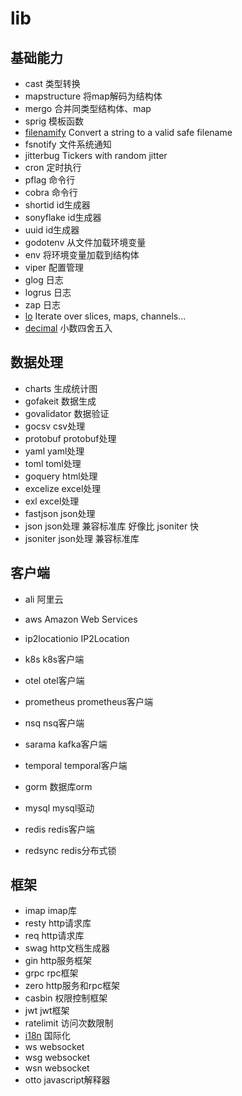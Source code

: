 # lib

## 基础能力

- cast 类型转换
- mapstructure 将map解码为结构体
- mergo 合并同类型结构体、map
- sprig 模板函数
- [filenamify](https://pkg.go.dev/github.com/go-dora/filenamify) Convert a string to a valid safe filename
- fsnotify 文件系统通知
- jitterbug Tickers with random jitter
- cron 定时执行
- pflag 命令行
- cobra 命令行
- shortid id生成器
- sonyflake id生成器
- uuid id生成器
- godotenv 从文件加载环境变量
- env 将环境变量加载到结构体
- viper 配置管理
- glog 日志
- logrus 日志
- zap 日志
- [lo](https://pkg.go.dev/github.com/samber/lo) Iterate over slices, maps, channels...
- [decimal](https://pkg.go.dev/github.com/shopspring/decimal) 小数四舍五入

## 数据处理

- charts 生成统计图
- gofakeit 数据生成
- govalidator 数据验证
- gocsv csv处理
- protobuf protobuf处理
- yaml yaml处理
- toml toml处理
- goquery html处理
- excelize excel处理
- exl excel处理
- fastjson json处理
- json json处理 兼容标准库 好像比 jsoniter 快
- jsoniter json处理 兼容标准库

## 客户端

- ali 阿里云
- aws Amazon Web Services
- ip2locationio IP2Location

- k8s k8s客户端
- otel otel客户端
- prometheus prometheus客户端
- nsq nsq客户端
- sarama kafka客户端
- temporal temporal客户端

- gorm 数据库orm
- mysql mysql驱动
- redis redis客户端
- redsync redis分布式锁

## 框架

- imap imap库
- resty http请求库
- req http请求库
- swag http文档生成器
- gin http服务框架
- grpc rpc框架
- zero http服务和rpc框架
- casbin 权限控制框架
- jwt jwt框架
- ratelimit 访问次数限制
- [i18n](https://pkg.go.dev/github.com/nicksnyder/go-i18n/v2/i18n) 国际化
- ws websocket
- wsg websocket
- wsn websocket
- otto javascript解释器
